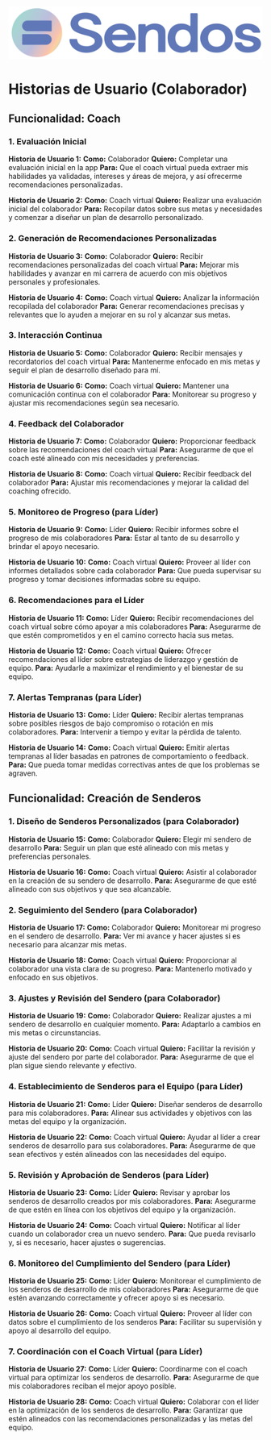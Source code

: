 ![sendos](../img/sendos_logo.png)

# Historias de Usuario (Colaborador)

## Funcionalidad: Coach

### 1. Evaluación Inicial

**Historia de Usuario 1:**
**Como:** Colaborador
**Quiero:** Completar una evaluación inicial en la app
**Para:** Que el coach virtual pueda extraer mis habilidades ya validadas, intereses y áreas de mejora, y así ofrecerme recomendaciones personalizadas.

**Historia de Usuario 2:**
**Como:** Coach virtual
**Quiero:** Realizar una evaluación inicial del colaborador
**Para:** Recopilar datos sobre sus metas y necesidades y comenzar a diseñar un plan de desarrollo personalizado.

### 2. Generación de Recomendaciones Personalizadas

**Historia de Usuario 3:**
**Como:** Colaborador
**Quiero:** Recibir recomendaciones personalizadas del coach virtual
**Para:** Mejorar mis habilidades y avanzar en mi carrera de acuerdo con mis objetivos personales y profesionales.

**Historia de Usuario 4:**
**Como:** Coach virtual
**Quiero:** Analizar la información recopilada del colaborador
**Para:** Generar recomendaciones precisas y relevantes que lo ayuden a mejorar en su rol y alcanzar sus metas.

### 3. Interacción Continua

**Historia de Usuario 5:**
**Como:** Colaborador
**Quiero:** Recibir mensajes y recordatorios del coach virtual
**Para:** Mantenerme enfocado en mis metas y seguir el plan de desarrollo diseñado para mí.

**Historia de Usuario 6:**
**Como:** Coach virtual
**Quiero:** Mantener una comunicación continua con el colaborador
**Para:** Monitorear su progreso y ajustar mis recomendaciones según sea necesario.

### 4. Feedback del Colaborador

**Historia de Usuario 7:**
**Como:** Colaborador
**Quiero:** Proporcionar feedback sobre las recomendaciones del coach virtual
**Para:** Asegurarme de que el coach esté alineado con mis necesidades y preferencias.

**Historia de Usuario 8:**
**Como:** Coach virtual
**Quiero:** Recibir feedback del colaborador
**Para:** Ajustar mis recomendaciones y mejorar la calidad del coaching ofrecido.

### 5. Monitoreo de Progreso (para Líder)

**Historia de Usuario 9:**
**Como:** Líder
**Quiero:** Recibir informes sobre el progreso de mis colaboradores
**Para:** Estar al tanto de su desarrollo y brindar el apoyo necesario.

**Historia de Usuario 10:**
**Como:** Coach virtual
**Quiero:** Proveer al líder con informes detallados sobre cada colaborador
**Para:** Que pueda supervisar su progreso y tomar decisiones informadas sobre su equipo.

### 6. Recomendaciones para el Líder

**Historia de Usuario 11:**
**Como:** Líder
**Quiero:** Recibir recomendaciones del coach virtual sobre cómo apoyar a mis colaboradores
**Para:** Asegurarme de que estén comprometidos y en el camino correcto hacia sus metas.

**Historia de Usuario 12:**
**Como:** Coach virtual
**Quiero:** Ofrecer recomendaciones al líder sobre estrategias de liderazgo y gestión de equipo.
**Para:** Ayudarle a maximizar el rendimiento y el bienestar de su equipo.

### 7. Alertas Tempranas (para Líder)

**Historia de Usuario 13:**
**Como:** Líder
**Quiero:** Recibir alertas tempranas sobre posibles riesgos de bajo compromiso o rotación en mis colaboradores.
**Para:** Intervenir a tiempo y evitar la pérdida de talento.

**Historia de Usuario 14:**
**Como:** Coach virtual
**Quiero:** Emitir alertas tempranas al líder basadas en patrones de comportamiento o feedback.
**Para:** Que pueda tomar medidas correctivas antes de que los problemas se agraven.

## Funcionalidad: Creación de Senderos

### 1. Diseño de Senderos Personalizados (para Colaborador)

**Historia de Usuario 15:**
**Como:** Colaborador
**Quiero:** Elegir mi sendero de desarrollo
**Para:** Seguir un plan que esté alineado con mis metas y preferencias personales.

**Historia de Usuario 16:**
**Como:** Coach virtual
**Quiero:** Asistir al colaborador en la creación de su sendero de desarrollo.
**Para:** Asegurarme de que esté alineado con sus objetivos y que sea alcanzable.

### 2. Seguimiento del Sendero (para Colaborador)

**Historia de Usuario 17:**
**Como:** Colaborador
**Quiero:** Monitorear mi progreso en el sendero de desarrollo.
**Para:** Ver mi avance y hacer ajustes si es necesario para alcanzar mis metas.

**Historia de Usuario 18:**
**Como:** Coach virtual
**Quiero:** Proporcionar al colaborador una vista clara de su progreso.
**Para:** Mantenerlo motivado y enfocado en sus objetivos.

### 3. Ajustes y Revisión del Sendero (para Colaborador)

**Historia de Usuario 19:**
**Como:** Colaborador
**Quiero:** Realizar ajustes a mi sendero de desarrollo en cualquier momento.
**Para:** Adaptarlo a cambios en mis metas o circunstancias.

**Historia de Usuario 20:**
**Como:** Coach virtual
**Quiero:** Facilitar la revisión y ajuste del sendero por parte del colaborador.
**Para:** Asegurarme de que el plan sigue siendo relevante y efectivo.

### 4. Establecimiento de Senderos para el Equipo (para Líder)

**Historia de Usuario 21:**
**Como:** Líder
**Quiero:** Diseñar senderos de desarrollo para mis colaboradores.
**Para:** Alinear sus actividades y objetivos con las metas del equipo y la organización.

**Historia de Usuario 22:**
**Como:** Coach virtual
**Quiero:** Ayudar al líder a crear senderos de desarrollo para sus colaboradores.
**Para:** Asegurarme de que sean efectivos y estén alineados con las necesidades del equipo.

### 5. Revisión y Aprobación de Senderos (para Líder)

**Historia de Usuario 23:**
**Como:** Líder
**Quiero:** Revisar y aprobar los senderos de desarrollo creados por mis colaboradores.
**Para:** Asegurarme de que estén en línea con los objetivos del equipo y la organización.

**Historia de Usuario 24:**
**Como:** Coach virtual
**Quiero:** Notificar al líder cuando un colaborador crea un nuevo sendero.
**Para:** Que pueda revisarlo y, si es necesario, hacer ajustes o sugerencias.

### 6. Monitoreo del Cumplimiento del Sendero (para Líder)

**Historia de Usuario 25:**
**Como:** Líder
**Quiero:** Monitorear el cumplimiento de los senderos de desarrollo de mis colaboradores
**Para:** Asegurarme de que estén avanzando correctamente y ofrecer apoyo si es necesario.

**Historia de Usuario 26:**
**Como:** Coach virtual
**Quiero:** Proveer al líder con datos sobre el cumplimiento de los senderos
**Para:** Facilitar su supervisión y apoyo al desarrollo del equipo.

### 7. Coordinación con el Coach Virtual (para Líder)

**Historia de Usuario 27:**
**Como:** Líder
**Quiero:** Coordinarme con el coach virtual para optimizar los senderos de desarrollo.
**Para:** Asegurarme de que mis colaboradores reciban el mejor apoyo posible.

**Historia de Usuario 28:**
**Como:** Coach virtual
**Quiero:** Colaborar con el líder en la optimización de los senderos de desarrollo.
**Para:** Garantizar que estén alineados con las recomendaciones personalizadas y las metas del equipo.